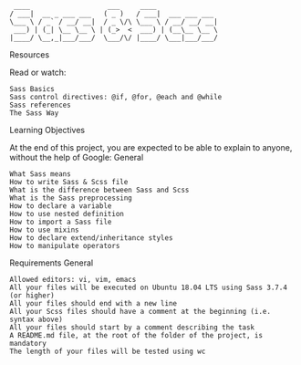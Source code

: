 ```
 ____                   ___     ____
/ ___|  __ _ ___ ___   ( _ )   / ___|  ___ ___ ___
\___ \ / _` / __/ __|  / _ \/\ \___ \ / __/ __/ __|
 ___) | (_| \__ \__ \ | (_>  <  ___) | (__\__ \__ \
|____/ \__,_|___/___/  \___/\/ |____/ \___|___/___/

```

Resources

Read or watch:

    Sass Basics
    Sass control directives: @if, @for, @each and @while
    Sass references
    The Sass Way

Learning Objectives

At the end of this project, you are expected to be able to explain to anyone, without the help of Google:
General

    What Sass means
    How to write Sass & Scss file
    What is the difference between Sass and Scss
    What is the Sass preprocessing
    How to declare a variable
    How to use nested definition
    How to import a Sass file
    How to use mixins
    How to declare extend/inheritance styles
    How to manipulate operators

Requirements
General

    Allowed editors: vi, vim, emacs
    All your files will be executed on Ubuntu 18.04 LTS using Sass 3.7.4 (or higher)
    All your files should end with a new line
    All your Scss files should have a comment at the beginning (i.e. syntax above)
    All your files should start by a comment describing the task
    A README.md file, at the root of the folder of the project, is mandatory
    The length of your files will be tested using wc
